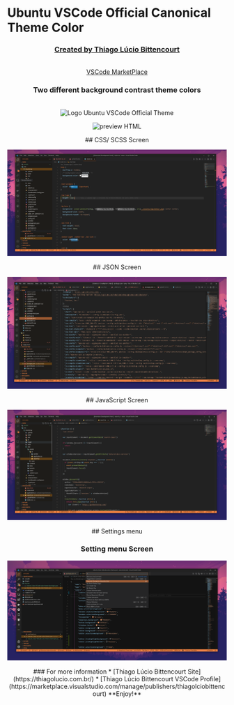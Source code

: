 # Ubuntu VSCode Official Canonical Theme Color
<div align="center">
  <h3><a href="https://thiagolucio.com.br">Created by Thiago Lúcio Bittencourt</a></h3>
  <br/>
  <a href="https://marketplace.visualstudio.com/items?itemName=ThiagoLcioBittencourt.ubuntuvscode">VSCode MarketPlace</a>
  <br/>
  <h3>Two different background contrast theme colors</h3>
  <br/>
  <img width="128px" src="https://thiagolucio.com.br/downloads/ubuntuvscodetheme/logo.png" title="Logo Ubuntu VSCode Official Theme" alt="Logo Ubuntu VSCode Official Theme">
  <p align="center">
    <img src="https://thiagolucio.com.br/downloads/ubuntuvscodetheme/UbuntuVScodeContrastHTML.png" alt="preview HTML"/>
  </p>
  ## CSS/ SCSS Screen
  <p align="center">
    <img src="images/UbuntuThemeCSS.png" alt="preview CSS"/>
  </p>
  ## JSON Screen
  <p align="center">
    <img src="images/UbuntuVSCodeJSON.png" alt="preview JSON - Interface"/>
  </p>
  ## JavaScript Screen
  <p align="center">
    <img src="images/UbuntuVSCodeJS.png" alt="preview JSON - Interface"/>
  </p>
  ## Settings menu
  <p align="center">
    <h3>Setting menu Screen</h3>
    <img src="images/UbuntuVSCodeSetMenu.png" alt="preview JSON - Interface"/>
  </p>
  ### For more information
  * [Thiago Lúcio Bittencourt Site](https://thiagolucio.com.br/)
  * [Thiago Lúcio Bittencourt VSCode Profile](https://marketplace.visualstudio.com/manage/publishers/thiagolciobittencourt)
  **Enjoy!**
</div>